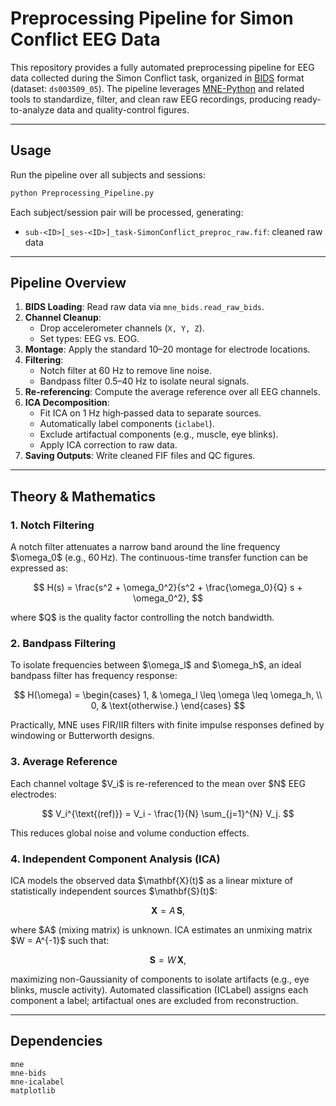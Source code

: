 # Preprocessing Pipeline for Simon Conflict EEG Data

This repository provides a fully automated preprocessing pipeline for EEG data collected during the Simon Conflict task, organized in [BIDS](https://bids.neuroimaging.io/) format (dataset: `ds003509_05`). The pipeline leverages [MNE-Python](https://mne.tools/) and related tools to standardize, filter, and clean raw EEG recordings, producing ready-to-analyze data and quality-control figures.

---

## Usage

Run the pipeline over all subjects and sessions:

```bash
python Preprocessing_Pipeline.py
```

Each subject/session pair will be processed, generating:

- `sub-<ID>[_ses-<ID>]_task-SimonConflict_preproc_raw.fif`: cleaned raw data

---

## Pipeline Overview

1. **BIDS Loading**: Read raw data via `mne_bids.read_raw_bids`.
2. **Channel Cleanup**:
   - Drop accelerometer channels (`X, Y, Z`).
   - Set types: EEG vs. EOG.
3. **Montage**: Apply the standard 10–20 montage for electrode locations.
4. **Filtering**:
   - Notch filter at 60 Hz to remove line noise.
   - Bandpass filter 0.5–40 Hz to isolate neural signals.
5. **Re-referencing**: Compute the average reference over all EEG channels.
6. **ICA Decomposition**:
   - Fit ICA on 1 Hz high‑passed data to separate sources.
   - Automatically label components (`iclabel`).
   - Exclude artifactual components (e.g., muscle, eye blinks).
   - Apply ICA correction to raw data.
7. **Saving Outputs**: Write cleaned FIF files and QC figures.

---

## Theory & Mathematics

### 1. Notch Filtering

A notch filter attenuates a narrow band around the line frequency \$\omega\_0\$ (e.g., 60 Hz). The continuous-time transfer function can be expressed as:

$$
H(s) = \frac{s^2 + \omega_0^2}{s^2 + \frac{\omega_0}{Q} s + \omega_0^2},
$$

where \$Q\$ is the quality factor controlling the notch bandwidth.

### 2. Bandpass Filtering

To isolate frequencies between \$\omega\_l\$ and \$\omega\_h\$, an ideal bandpass filter has frequency response:

$$
H(\omega) =
\begin{cases}
1, & \omega_l \leq \omega \leq \omega_h, \\
0, & \text{otherwise.}
\end{cases}
$$

Practically, MNE uses FIR/IIR filters with finite impulse responses defined by windowing or Butterworth designs.

### 3. Average Reference

Each channel voltage \$V\_i\$ is re-referenced to the mean over \$N\$ EEG electrodes:

$$
V_i^{\text{(ref)}} = V_i - \frac{1}{N} \sum_{j=1}^{N} V_j.
$$

This reduces global noise and volume conduction effects.

### 4. Independent Component Analysis (ICA)

ICA models the observed data \$\mathbf{X}(t)\$ as a linear mixture of statistically independent sources \$\mathbf{S}(t)\$:

$$
\mathbf{X} = A \, \mathbf{S},
$$

where \$A\$ (mixing matrix) is unknown. ICA estimates an unmixing matrix \$W = A^{-1}\$ such that:

$$
\mathbf{S} = W \, \mathbf{X},
$$

maximizing non-Gaussianity of components to isolate artifacts (e.g., eye blinks, muscle activity). Automated classification (ICLabel) assigns each component a label; artifactual ones are excluded from reconstruction.

---

## Dependencies


```
mne
mne-bids
mne-icalabel
matplotlib
```



